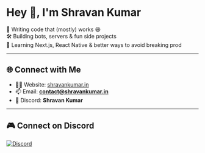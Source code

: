 # Hey 👋, I'm Shravan Kumar  

🚀 Writing code that (mostly) works 😆  
🛠️ Building bots, servers & fun side projects  
🌱 Learning Next.js, React Native & better ways to avoid breaking prod  

---

## 🌐 Connect with Me  
- 🕵️‍♂️ Website: [shravankumar.in](http://shravankumar.in)  
- 📫 Email: **contact@shravankumar.in**  
- 💬 Discord: **Shravan Kumar**  

---
  
## 🎮 Connect on Discord  
[![Discord](https://img.shields.io/badge/Discord-Shravan%20Kumar-5865F2?logo=discord&logoColor=white&style=for-the-badge)](https://discord.com/users/1271709462620540971)

